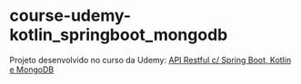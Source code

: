 # course-udemy-kotlin_springboot_mongodb

Projeto desenvolvido no curso da Udemy: [API Restful c/ Spring Boot, Kotlin e MongoDB](https://www.udemy.com/api-restful-kotlin-spring-boot-mongodb)
